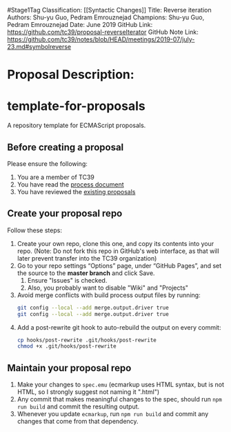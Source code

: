 #Stage1Tag
Classification: [[Syntactic Changes]]
Title: Reverse iteration
Authors: Shu-yu Guo, Pedram Emrouznejad
Champions: Shu-yu Guo, Pedram Emrouznejad
Date: June 2019
GitHub Link: https://github.com/tc39/proposal-reverseIterator
GitHub Note Link: https://github.com/tc39/notes/blob/HEAD/meetings/2019-07/july-23.md#symbolreverse

# Proposal Description:
# template-for-proposals

A repository template for ECMAScript proposals.

## Before creating a proposal

Please ensure the following:
  1. You are a member of TC39
  1. You have read the [process document](https://tc39.github.io/process-document/)
  1. You have reviewed the [existing proposals](https://github.com/tc39/proposals/)

## Create your proposal repo

Follow these steps:
  1.  Create your own repo, clone this one, and copy its contents into your repo. (Note: Do not fork this repo in GitHub's web interface, as that will later prevent transfer into the TC39 organization)
  1.  Go to your repo settings “Options” page, under “GitHub Pages”, and set the source to the **master branch** and click Save.
      1. Ensure "Issues" is checked.
      1. Also, you probably want to disable "Wiki" and "Projects"
  1.  Avoid merge conflicts with build process output files by running:
      ```sh
      git config --local --add merge.output.driver true
      git config --local --add merge.output.driver true
      ```
  1.  Add a post-rewrite git hook to auto-rebuild the output on every commit:
      ```sh
      cp hooks/post-rewrite .git/hooks/post-rewrite
      chmod +x .git/hooks/post-rewrite
      ```

## Maintain your proposal repo

  1. Make your changes to `spec.emu` (ecmarkup uses HTML syntax, but is not HTML, so I strongly suggest not naming it ".html")
  1. Any commit that makes meaningful changes to the spec, should run `npm run build` and commit the resulting output.
  1. Whenever you update `ecmarkup`, run `npm run build` and commit any changes that come from that dependency.
